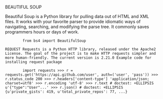    BEAUTIFUL SOUP

Beautiful Soup is a Python library for pulling data out of HTML and XML files. It works with your favorite parser to provide idiomatic ways of navigating, searching, and modifying the parse tree. It commonly saves programmers hours or days of work.

            from bs4 import BeautifulSoup

    REQUEST Requests is a Python HTTP library, released under the Apache2 License. The goal of the project is to make HTTP requests simpler and more human-friendly. The current version is 2.21.0 Example code for installing request package

            import requests >>> r = requests.get('https://api.github.com/user', auth=('user', 'pass')) >>> r.status_code 200 >>> r.headers['content-type'] 'application/json; charset=utf8' >>> r.encoding 'utf-8' >>> r.text # doctest: +ELLIPSIS u'{"type":"User"...' >>> r.json() # doctest: +ELLIPSIS {u'private_gists': 419, u'total_private_repos': 77, ...}

